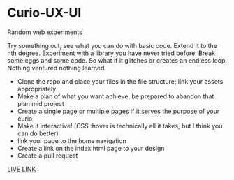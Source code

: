 # Curio-UX-UI
Random web experiments

Try something out, see what you can do with basic code. Extend it to the nth degree. Experiment with a library you have never tried before. Break some eggs and some code. So what if it glitches or creates an endless loop. Nothing ventured nothing learned.
<ul>
  <li>Clone the repo and place your files in the file structure; link your assets appropriately</li>
  <li>Make a plan of what you want achieve, be prepared to abandon that plan mid project</li>
  <li>Create a single page or multiple pages if it serves the purpose of your curio</li>
  <li>Make it interactive! (CSS :hover is technically all it takes, but I think you can do better)</li>
  <li>link your page to the home navigation</li>
  <li>Create a link on the index.html page to your design</li>
  <li>Create a pull request</li>
</ul>

<a href="https://gavinrf.github.io/Curio-UX-UI/">LIVE LINK</a>
